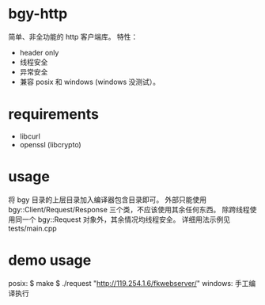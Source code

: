 # bgy-http
简单、非全功能的 http 客户端库。
特性：
* header only
* 线程安全
* 异常安全
* 兼容 posix 和 windows (windows 没测试）。

# requirements
* libcurl
* openssl (libcrypto)

# usage
将 bgy 目录的上层目录加入编译器包含目录即可。
外部只能使用 bgy::Client/Request/Response 三个类，不应该使用其余任何东西。
除跨线程使用同一个 bgy::Request 对象外，其余情况均线程安全。
详细用法示例见 tests/main.cpp

# demo usage
posix:
$ make
$ ./request "http://119.254.1.6/fkwebserver/"
windows:
手工编译执行
